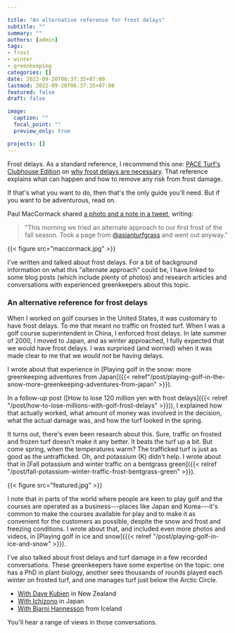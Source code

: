 ```yaml
---

title: "An alternative reference for frost delays"
subtitle: ""
summary: ""
authors: [admin]
tags: 
- frost
- winter
- greenkeeping
categories: []
date: 2022-09-20T06:37:35+07:00
lastmod: 2022-09-20T06:37:35+07:00
featured: false
draft: false

image:
  caption: ""
  focal_point: ""
  preview_only: true

projects: []
---
```


Frost delays. As a standard reference, I recommend this one: [PACE Turf's Clubhouse Edition](https://www.paceturf.org/tour) on [why frost delays are necessary](https://www.paceturf.org/member/Documents/0308ch.pdf). That reference explains what can happen and how to remove any risk from frost damage.

If that's what you want to do, then that's the only guide you'll need. But if you want to be adventurous, read on.

Paul MacCormack shared [a photo and a note in a tweet](https://twitter.com/mindfulsuper_/status/1571841821956874241), writing: 

>"This morning we tried an alternate approach to our first frost of the fall season. Took a page from [@asianturfgrass](https://twitter.com/asianturfgrass) and went out anyway."
 
{{< figure src="maccormack.jpg" >}}

I've written and talked about frost delays. For a bit of background information on what this "alternate approach" could be, I have linked to some blog posts (which include plenty of photos) and research articles and conversations with experienced greenkeepers about this topic.

### An alternative reference for frost delays

When I worked on golf courses in the United States, it was customary to have frost delays. To me that meant no traffic on frosted turf. When I was a golf course superintendent in China, I enforced frost delays. In late summer of 2000, I moved to Japan, and as winter approached, I fully expected that we would have frost delays. I was surprised (and worried) when it was made clear to me that we *would not* be having delays.

I wrote about that experience in [Playing golf in the snow: more greenkeeping adventures from Japan]({{< relref"/post/playing-golf-in-the-snow-more-greenkeeping-adventures-from-japan" >}}).

In a follow-up post ([How to lose 120 million yen with frost delays]({{< relref "/post/how-to-lose-millions-with-golf-frost-delays" >}})), I explained how that actually worked, what amount of money was involved in the decision, what the actual damage was, and how the turf looked in the spring.

It turns out, there's even been research about this. Sure, traffic on frosted and frozen turf doesn't make it any better. It beats the turf up a bit. But come spring, when the temperatures warm? The trafficked turf is just as good as the untrafficked. Oh, and potassium (K) didn't help. I wrote about that in [Fall potassium and winter traffic on a bentgrass green]({{< relref "/post/fall-potassium-winter-traffic-frost-bentgrass-green" >}}).

{{< figure src="featured.jpg" >}}

I note that in parts of the world where people are keen to play golf and the courses are operated as a business---places like Japan and Korea---it's common to make the courses available for play and to make it as convenient for the customers as possible, despite the snow and frost and freezing conditions. I wrote about that, and included even more photos and videos, in [Playing golf in ice and snow]({{< relref "/post/playing-golf-in-ice-and-snow" >}}).

I've also talked about frost delays and turf damage in a few recorded conversations. These greenkeepers have some expertise on the topic: one has a PhD in plant biology, another sees thousands of rounds played each winter on frosted turf, and one manages turf just below the Arctic Circle. 

* [With Dave Kubien](https://youtu.be/iC6w7avZpeQ?t=1146) in New Zealand
* [With Ichizono](https://youtu.be/eiIlbRn9Ohs?t=757) in Japan
* [With Bjarni Hannesson](https://youtu.be/QbDxAC4awH4?t=2226) from Iceland

You'll hear a range of views in those conversations.






